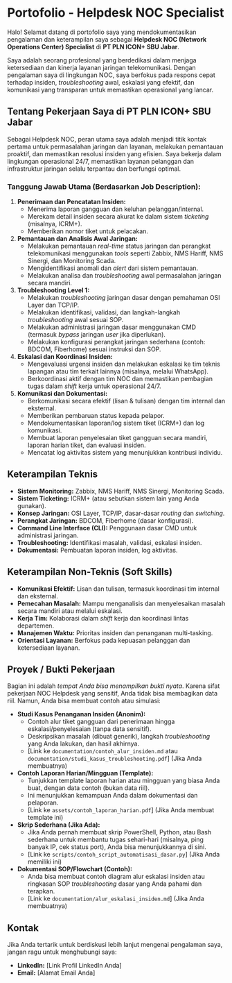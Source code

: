 # Portofolio - Helpdesk NOC Specialist

Halo! Selamat datang di portofolio saya yang mendokumentasikan pengalaman dan keterampilan saya sebagai **Helpdesk NOC (Network Operations Center) Specialist** di **PT PLN ICON+ SBU Jabar**.

Saya adalah seorang profesional yang berdedikasi dalam menjaga ketersediaan dan kinerja layanan jaringan telekomunikasi. Dengan pengalaman saya di lingkungan NOC, saya berfokus pada respons cepat terhadap insiden, *troubleshooting* awal, eskalasi yang efektif, dan komunikasi yang transparan untuk memastikan operasional yang lancar.

## Tentang Pekerjaan Saya di PT PLN ICON+ SBU Jabar

Sebagai Helpdesk NOC, peran utama saya adalah menjadi titik kontak pertama untuk permasalahan jaringan dan layanan, melakukan pemantauan proaktif, dan memastikan resolusi insiden yang efisien. Saya bekerja dalam lingkungan operasional 24/7, memastikan layanan pelanggan dan infrastruktur jaringan selalu terpantau dan berfungsi optimal.

### Tanggung Jawab Utama (Berdasarkan Job Description):

1.  **Penerimaan dan Pencatatan Insiden:**
    * Menerima laporan gangguan dan keluhan pelanggan/internal.
    * Merekam detail insiden secara akurat ke dalam sistem *ticketing* (misalnya, ICRM+).
    * Memberikan nomor tiket untuk pelacakan.
2.  **Pemantauan dan Analisis Awal Jaringan:**
    * Melakukan pemantauan *real-time* status jaringan dan perangkat telekomunikasi menggunakan *tools* seperti Zabbix, NMS Hariff, NMS Sinergi, dan Monitoring Scada.
    * Mengidentifikasi anomali dan *alert* dari sistem pemantauan.
    * Melakukan analisa dan *troubleshooting* awal permasalahan jaringan secara mandiri.
3.  **Troubleshooting Level 1:**
    * Melakukan *troubleshooting* jaringan dasar dengan pemahaman OSI Layer dan TCP/IP.
    * Melakukan identifikasi, validasi, dan langkah-langkah *troubleshooting* awal sesuai SOP.
    * Melakukan administrasi jaringan dasar menggunakan CMD (termasuk *bypass* jaringan *user* jika diperlukan).
    * Melakukan konfigurasi perangkat jaringan sederhana (contoh: BDCOM, Fiberhome) sesuai instruksi dan SOP.
4.  **Eskalasi dan Koordinasi Insiden:**
    * Mengevaluasi urgensi insiden dan melakukan eskalasi ke tim teknis lapangan atau tim terkait lainnya (misalnya, melalui WhatsApp).
    * Berkoordinasi aktif dengan tim NOC dan memastikan pembagian tugas dalam *shift* kerja untuk operasional 24/7.
5.  **Komunikasi dan Dokumentasi:**
    * Berkomunikasi secara efektif (lisan & tulisan) dengan tim internal dan eksternal.
    * Memberikan pembaruan status kepada pelapor.
    * Mendokumentasikan laporan/log sistem tiket (ICRM+) dan log komunikasi.
    * Membuat laporan penyelesaian tiket gangguan secara mandiri, laporan harian tiket, dan evaluasi insiden.
    * Mencatat log aktivitas sistem yang menunjukkan kontribusi individu.

## Keterampilan Teknis

* **Sistem Monitoring:** Zabbix, NMS Hariff, NMS Sinergi, Monitoring Scada.
* **Sistem Ticketing:** ICRM+ (atau sebutkan sistem lain yang Anda gunakan).
* **Konsep Jaringan:** OSI Layer, TCP/IP, dasar-dasar *routing* dan *switching*.
* **Perangkat Jaringan:** BDCOM, Fiberhome (dasar konfigurasi).
* **Command Line Interface (CLI):** Penggunaan dasar CMD untuk administrasi jaringan.
* **Troubleshooting:** Identifikasi masalah, validasi, eskalasi insiden.
* **Dokumentasi:** Pembuatan laporan insiden, log aktivitas.

## Keterampilan Non-Teknis (Soft Skills)

* **Komunikasi Efektif:** Lisan dan tulisan, termasuk koordinasi tim internal dan eksternal.
* **Pemecahan Masalah:** Mampu menganalisis dan menyelesaikan masalah secara mandiri atau melalui eskalasi.
* **Kerja Tim:** Kolaborasi dalam *shift* kerja dan koordinasi lintas departemen.
* **Manajemen Waktu:** Prioritas insiden dan penanganan multi-tasking.
* **Orientasi Layanan:** Berfokus pada kepuasan pelanggan dan ketersediaan layanan.

## Proyek / Bukti Pekerjaan

Bagian ini adalah *tempat Anda bisa menampilkan bukti nyata*. Karena sifat pekerjaan NOC Helpdesk yang sensitif, Anda tidak bisa membagikan data riil. Namun, Anda bisa membuat contoh atau simulasi:

* **Studi Kasus Penanganan Insiden (Anonim):**
    * Contoh alur tiket gangguan dari penerimaan hingga eskalasi/penyelesaian (tanpa data sensitif).
    * Deskripsikan masalah (dibuat generik), langkah *troubleshooting* yang Anda lakukan, dan hasil akhirnya.
    * [Link ke `documentation/contoh_alur_insiden.md` atau `documentation/studi_kasus_troubleshooting.pdf`] (Jika Anda membuatnya)
* **Contoh Laporan Harian/Mingguan (Template):**
    * Tunjukkan template laporan harian atau mingguan yang biasa Anda buat, dengan data contoh (bukan data riil).
    * Ini menunjukkan kemampuan Anda dalam dokumentasi dan pelaporan.
    * [Link ke `assets/contoh_laporan_harian.pdf`] (Jika Anda membuat template ini)
* **Skrip Sederhana (Jika Ada):**
    * Jika Anda pernah membuat skrip PowerShell, Python, atau Bash sederhana untuk membantu tugas sehari-hari (misalnya, ping banyak IP, cek status port), Anda bisa menunjukkannya di sini.
    * [Link ke `scripts/contoh_script_automatisasi_dasar.py`] (Jika Anda memiliki ini)
* **Dokumentasi SOP/Flowchart (Contoh):**
    * Anda bisa membuat contoh diagram alur eskalasi insiden atau ringkasan SOP *troubleshooting* dasar yang Anda pahami dan terapkan.
    * [Link ke `documentation/alur_eskalasi_insiden.md`] (Jika Anda membuatnya)

## Kontak

Jika Anda tertarik untuk berdiskusi lebih lanjut mengenai pengalaman saya, jangan ragu untuk menghubungi saya:

* **LinkedIn:** [Link Profil LinkedIn Anda]
* **Email:** [Alamat Email Anda]
